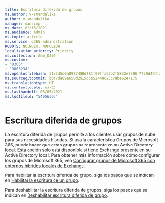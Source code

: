 ```yaml
---
title: Escritura diferida de grupos
ms.author: v-smandalika
author: v-smandalika
manager: dansimp
ms.date: 02/15/2021
ms.audience: Admin
ms.topic: article
ms.service: o365-administration
ROBOTS: NOINDEX, NOFOLLOW
localization_priority: Priority
ms.collection: Adm_O365
ms.custom:
- "8305"
- "9003234"
ms.openlocfilehash: 31e2d5d0a8982488df81f09ffa5bb2f5832e7506f7759d494fa484c629dbbc0e
ms.sourcegitcommit: b5f7da89a650d2915dc652449623c78be6247175
ms.translationtype: HT
ms.contentlocale: es-ES
ms.lasthandoff: 08/05/2021
ms.locfileid: "54056363"
---
```

# <a name="group-writeback"></a>Escritura diferida de grupos

La escritura diferida de grupos permite a los clientes usar grupos de nube para sus necesidades híbridas. Si usa la característica Grupos de Microsoft 365, puede hacer que estos grupos se represente en su Active Directory local. Esta opción solo está disponible si tiene Exchange presente en su Active Directory local. Para obtener más información sobre cómo configurar los grupos de Microsoft 365, vea [Configurar grupos de Microsoft 365 con entornos híbridos locales de Exchange](https://docs.microsoft.com/exchange/hybrid-deployment/set-up-microsoft-365-groups#enable-group-writeback-in-azure-ad-connect).

Para habilitar la escritura diferida de grupo, siga los pasos que se indican en [Habilitar la escritura de un grupo](https://docs.microsoft.com/azure/active-directory/hybrid/how-to-connect-group-writeback#enable-group-writeback). 

Para deshabilitar la escritura diferida de grupos, siga los pasos que se indican en [Deshabilitar escritura diferida de grupo](https://docs.microsoft.com/azure/active-directory/hybrid/how-to-connect-group-writeback#disabling-group-writeback).